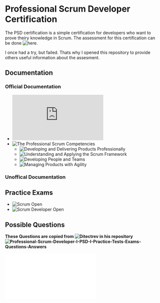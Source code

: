 # Professional Scrum Developer Certification

The PSD certification is a simple certification for developers who want to prove theiry knowledge in Scrum. The assessment for this certification can be done ![here](https://www.scrum.org/assessments/professional-scrum-developer-certification). 

I once had a try, but failed. Thats why I opened this repository to provide others useful information about the assesment.

## Documentation

### Official Documentation
- ![The Scrum Guide](https://scrumguides.org/docs/scrumguide/v2020/2020-Scrum-Guide-US.pdf)
- ![The Professional Scrum Competencies](https://www.scrum.org/professional-scrum-competencies)
  - ![Developing and Delivering Products Professionally](https://www.scrum.org/professional-scrum-competencies/developing-and-delivering-products-professionally)
  - ![Understanding and Applying the Scrum Framework](https://www.scrum.org/professional-scrum-competencies/understanding-and-applying-scrum-framework)
  - ![Developing People and Teams](https://www.scrum.org/professional-scrum-competencies/developing-people-and-teams)
  - ![Managing Products with Agility](https://www.scrum.org/professional-scrum-competencies/managing-products-with-agility)

### Unoffical Documentation

## Practice Exams

- ![Scrum Open](https://www.scrum.org/open-assessments/scrum-open)
- ![Scrum Developer Open](https://www.scrum.org/open-assessments/scrum-developer-open)


## Possible Questions

**These Questions are copied from ![Ditectrev](https://github.com/Ditectrev) in his repository ![Professional-Scrum-Developer-I-PSD-I-Practice-Tests-Exams-Questions-Answers](https://github.com/Ditectrev/Professional-Scrum-Developer-I-PSD-I-Practice-Tests-Exams-Questions-Answers)**

![Question List](questions.md)
